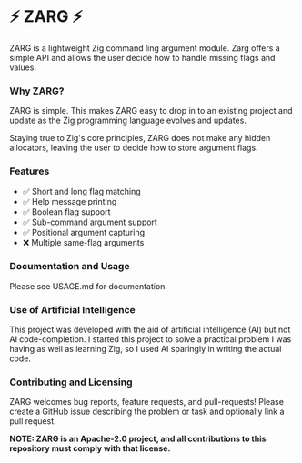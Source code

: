 # ⚡ ZARG ⚡

ZARG is a lightweight Zig command ling argument module. Zarg offers a simple API and allows the user decide how to handle missing flags and values.

### Why ZARG?

ZARG is simple. This makes ZARG easy to drop in to an existing project and update as the Zig programming language evolves and updates.

Staying true to Zig's core principles, ZARG does not make any hidden allocators, leaving the user to decide how to store argument flags.

### Features

- ✅ Short and long flag matching
- ✅ Help message printing
- ✅ Boolean flag support
- ✅ Sub-command argument support
- ✅ Positional argument capturing
- ❌ Multiple same-flag arguments

### Documentation and Usage

Please see USAGE.md for documentation.

### Use of Artificial Intelligence

This project was developed with the aid of artificial intelligence (AI) but not AI code-completion. I started this project to solve a practical problem I was having as well as learning Zig, so I used AI sparingly in writing the actual code.

### Contributing and Licensing

ZARG welcomes bug reports, feature requests, and pull-requests! Please create a GitHub issue describing the problem or task and optionally link a pull request.

**NOTE: ZARG is an Apache-2.0 project, and all contributions to this repository must comply with that license.**
